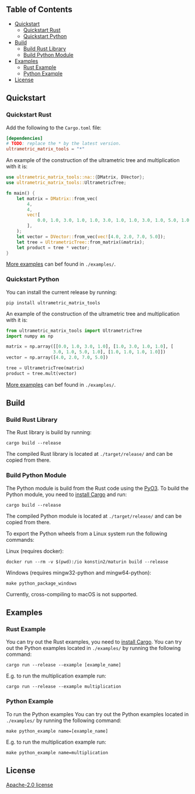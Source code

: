 

## Table of Contents <!-- omit in toc -->
- [Quickstart](#quickstart)
  - [Quickstart Rust](#quickstart-rust)
  - [Quickstart Python](#quickstart-python)
- [Build](#build)
  - [Build Rust Library](#build-rust-library)
  - [Build Python Module](#build-python-module)
- [Examples](#examples)
  - [Rust Example](#rust-example)
  - [Python Example](#python-example)
- [License](#license)

## Quickstart
### Quickstart Rust
Add the following to the ```Cargo.toml``` file:
```toml
[dependencies]
# TODO: replace the * by the latest version.
ultrametric_matrix_tools = "*"
```
An example of the construction of the ultrametric tree and multiplication with it is:
```rust
use ultrametric_matrix_tools::na::{DMatrix, DVector};
use ultrametric_matrix_tools::UltrametricTree;

fn main() {
    let matrix = DMatrix::from_vec(
        4,
        4,
        vec![
            0.0, 1.0, 3.0, 1.0, 1.0, 3.0, 1.0, 1.0, 3.0, 1.0, 5.0, 1.0, 1.0, 1.0, 1.0, 1.0,
        ],
    );
    let vector = DVector::from_vec(vec![4.0, 2.0, 7.0, 5.0]);
    let tree = UltrametricTree::from_matrix(&matrix);
    let product = tree * vector;
}

```

[More examples](#rust-example) can bef found in `./examples/`.

### Quickstart Python
You can install the current release by running:
```console
pip install ultrametric_matrix_tools
```
An example of the construction of the ultrametric tree and multiplication with it is:
```python
from ultrametric_matrix_tools import UltrametricTree
import numpy as np

matrix = np.array([[0.0, 1.0, 3.0, 1.0], [1.0, 3.0, 1.0, 1.0], [
                  3.0, 1.0, 5.0, 1.0], [1.0, 1.0, 1.0, 1.0]])
vector = np.array([4.0, 2.0, 7.0, 5.0])

tree = UltrametricTree(matrix)
product = tree.mult(vector)
```

[More examples](#python-example) can bef found in `./examples/`.

## Build
### Build Rust Library
The Rust library is build by running:
```console
cargo build --release
```
The compiled Rust library is located at `./target/release/` and can be copied from there.

### Build Python Module
The Python module is build from the Rust code using the [PyO3](https://github.com/PyO3/pyo3). To build the Python module, you need to [install Cargo](https://www.rust-lang.org/tools/install) and run:
```console
cargo build --release
```
The compiled Python module is located at `./target/release/` and can be copied from there.

To export the Python wheels from a Linux system run the following commands:

Linux (requires docker):
```console
docker run --rm -v $(pwd):/io konstin2/maturin build --release
```

Windows (requires mingw32-python and mingw64-python):
```console
make python_package_windows
```

Currently, cross-compiling to macOS is not supported.

## Examples
### Rust Example
You can try out the Rust examples, you need to [install Cargo](https://www.rust-lang.org/tools/install). You can try out the Python examples located in `./examples/` by running the following command:
```console
cargo run --release --example [example_name]
```
E.g. to run the multiplication example run:
```console
cargo run --release --example multiplication
```

### Python Example
To run the Python examples You can try out the Python examples located in `./examples/` by running the following command:
```console
make python_example name=[example_name]
```
E.g. to run the multiplication example run:
```console
make python_example name=multiplication
```

## License
[Apache-2.0 license](LICENSE)